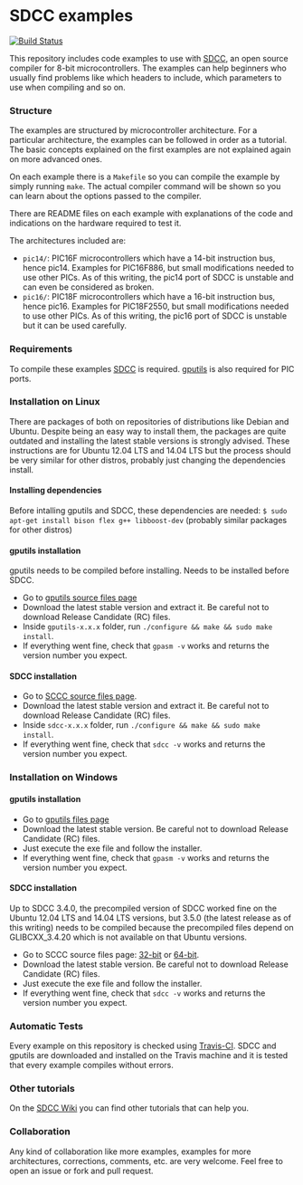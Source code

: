 SDCC examples
=============

[![Build Status](https://travis-ci.org/diegoherranz/sdcc-examples.svg?branch=master)](https://travis-ci.org/diegoherranz/sdcc-examples)

This repository includes code examples to use with [SDCC](http://sdcc.sourceforge.net/), an open source compiler for 8-bit microcontrollers. The examples can help beginners who usually find problems like which headers to include, which parameters to use when compiling and so on.

### Structure

The examples are structured by microcontroller architecture. For a particular architecture, the examples can be followed in order as a tutorial. The basic concepts explained on the first examples are not explained again on more advanced ones.

On each example there is a `Makefile` so you can compile the example by simply running `make`. The actual compiler command will be shown so you can learn about the options passed to the compiler.

There are README files on each example with explanations of the code and indications on the hardware required to test it.

The architectures included are:

- `pic14/`: PIC16F microcontrollers which have a 14-bit instruction bus, hence pic14. Examples for PIC16F886, but small modifications needed to use other PICs. As of this writing, the pic14 port of SDCC is unstable and can even be considered as broken. 
- `pic16/`: PIC18F microcontrollers which have a 16-bit instruction bus, hence pic16. Examples for PIC18F2550, but small modifications needed to use other PICs. As of this writing, the pic16 port of SDCC is unstable but it can be used carefully.

### Requirements
To compile these examples [SDCC](http://sdcc.sourceforge.net/) is required. [gputils](http://gputils.sourceforge.net/) is also required for PIC ports.

### Installation on Linux
There are packages of both on repositories of distributions like Debian and Ubuntu. Despite being an easy way to install them, the packages are quite outdated and installing the latest stable versions is strongly advised. These instructions are for Ubuntu 12.04 LTS and 14.04 LTS but the process should be very similar for other distros, probably just changing the dependencies install. 

#### Installing dependencies
Before intalling gputils and SDCC, these dependencies are needed:
`$ sudo apt-get install bison flex g++ libboost-dev` (probably similar packages for other distros)

#### gputils installation
gputils needs to be compiled before installing. Needs to be installed before SDCC.

  - Go to [gputils source files page](http://sourceforge.net/projects/gputils/files/gputils/)
  - Download the latest stable version and extract it. Be careful not to download Release Candidate (RC) files.
  - Inside `gputils-x.x.x` folder, run `./configure && make && sudo make install`.
  - If everything went fine, check that `gpasm -v` works and returns the version number you expect.

#### SDCC installation

  - Go to [SCCC source files page](http://sourceforge.net/projects/sdcc/files/sdcc/).
  - Download the latest stable version and extract it. Be careful not to download Release Candidate (RC) files.
  - Inside `sdcc-x.x.x` folder, run `./configure && make && sudo make install`.
  - If everything went fine, check that `sdcc -v` works and returns the version number you expect.

### Installation on Windows

#### gputils installation

  - Go to [gputils files page](http://sourceforge.net/projects/gputils/files/gputils-win32/)
  - Download the latest stable version. Be careful not to download Release Candidate (RC) files.
  - Just execute the exe file and follow the installer.
  - If everything went fine, check that `gpasm -v` works and returns the version number you expect.

#### SDCC installation
Up to SDCC 3.4.0, the precompiled version of SDCC worked fine on the Ubuntu 12.04 LTS and 14.04 LTS versions, but 3.5.0 (the latest release as of this writing) needs to be compiled because the precompiled files depend on GLIBCXX_3.4.20 which is not available on that Ubuntu versions.

  - Go to SCCC source files page: [32-bit](http://sourceforge.net/projects/sdcc/files/sdcc-win32/) or [64-bit](http://sourceforge.net/projects/sdcc/files/sdcc-win64/).
  - Download the latest stable version. Be careful not to download Release Candidate (RC) files.
  - Just execute the exe file and follow the installer.
  - If everything went fine, check that `sdcc -v` works and returns the version number you expect.

### Automatic Tests
Every example on this repository is checked using [Travis-CI](https://travis-ci.org/diegoherranz/sdcc-examples/builds). SDCC and gputils are downloaded and installed on the Travis machine and it is tested that every example compiles without errors.

### Other tutorials
On the [SDCC Wiki](http://sdcc.sourceforge.net/mediawiki/index.php/SDCC_tutorial) you can find other tutorials that can help you.

### Collaboration
Any kind of collaboration like more examples, examples for more architectures, corrections, comments, etc. are very welcome. Feel free to open an issue or fork and pull request.
